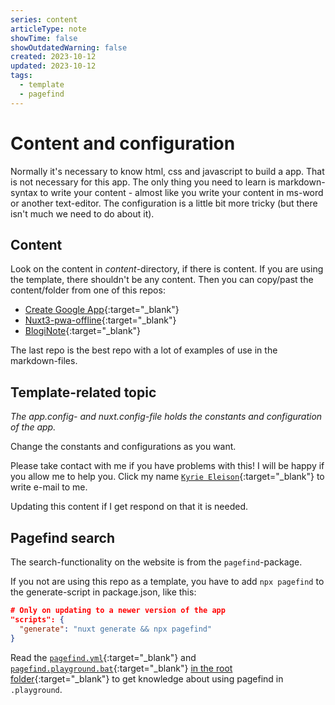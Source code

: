 ```yaml
---
series: content
articleType: note
showTime: false
showOutdatedWarning: false
created: 2023-10-12
updated: 2023-10-12
tags:
  - template
  - pagefind
---
```


# Content and configuration
Normally it's necessary to know html, css and javascript to build a app. That is not necessary for this app. The only thing you need to learn is markdown-syntax to write your content - almost like you write your content in ms-word or another text-editor. The configuration is a little bit more tricky (but there isn't much we need to do about it).

## Content
Look on the content in _content_-directory, if there is content. If you are using the template, there shouldn't be any content. Then you can copy/past the content/folder from one of this repos:
- [Create Google App](https://github.com/lovkyndig/create-google-app){:target="_blank"}
- [Nuxt3-pwa-offline](https://github.com/lovkyndig/nuxt3-pwa-offline){:target="_blank"}
- [BlogiNote](https://github.com/benbinbin/bloginote){:target="_blank"}

The last repo is the best repo with a lot of examples of use in the markdown-files.

## Template-related topic
*The _app.config_- and _nuxt.config_-file holds the constants and configuration of the app.*

Change the constants and configurations as you want.

Please take contact with me if you have problems with this! I will be happy if you allow me to help you. Click my name [`Kyrie Eleison`](mailto:jur.eleison@gmail.com){:target="_blank"} to write e-mail to me.

Updating this content if I get respond on that it is needed.

## Pagefind search
The search-functionality on the website is from the `pagefind`-package.

If you not are using this repo as a template, you have to add `npx pagefind` to the generate-script in package.json, like this:

```json [package.json]
# Only on updating to a newer version of the app
"scripts": {
  "generate": "nuxt generate && npx pagefind"
}
```
 
Read the [`pagefind.yml`](https://github.com/lovkyndig/create-google-app/blob/main/pagefind.yml){:target="_blank"} and [`pagefind.playground.bat`](https://github.com/lovkyndig/create-google-app/blob/main/pagefind.playground.bat){:target="_blank"} [in the root folder](https://github.com/lovkyndig/create-google-app){:target="_blank"} to get knowledge about using pagefind in `.playground`.

<!-- 
Made by lovkyndig 2023.
-->